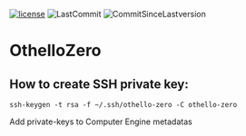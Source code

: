 [![license](https://img.shields.io/badge/license-GPL%20v3.0-brightgreen.svg?style=flat-square)](https://github.com/Galtvam/OthelloZero/blob/main/LICENSE)
![LastCommit](https://img.shields.io/github/last-commit/Galtvam/OthelloZero?style=flat-square)
![CommitSinceLastversion](https://img.shields.io/github/commits-since/Galtvam/OthelloZero/0.0.1/master?label=Commits%20Since%20Lastest%20Version&style=flat-square)
# OthelloZero

## How to create SSH private key:
```ssh-keygen -t rsa -f ~/.ssh/othello-zero -C othello-zero```

Add private-keys to Computer Engine metadatas
